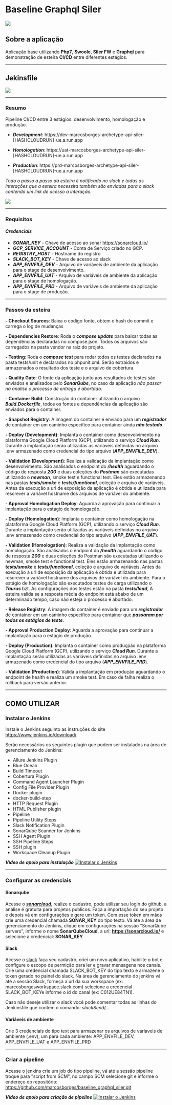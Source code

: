 # **Baseline Graphql Siler**

![](assets/tech.png)

## **Sobre a aplicação**

Aplicação base utilizando **Php7**, **Swoole**, **Siler FW** e **Graphql** para demonstração de esteira **CI/CD** entre diferentes estágios.

---

## **Jekinsfile**

![](assets/pipeline.png)

---

### **Resumo**

Pipeline CI/CD entre 3 estágios: desenvolvimento, homologação e produção.

- ***Development***: https://dev-marcosborges-archetype-api-siler-[HASHCLOUDRUN]-ue.a.run.app

- ***Homologation***: https://uat-marcosborges-archetype-api-siler-[HASHCLOUDRUN]-ue.a.run.app

- ***Production***: https://prd-marcosborges-archetype-api-siler-[HASHCLOUDRUN]-ue.a.run.app

*Todo o passo a passo da esteira é notificado no slack e todas as interações que a esteira necessita também são enviadas para o slack contendo um link de acesso a interação.*

![](assets/slack.png)

---

### **Requisitos**

#### ***Credenciais***

- ***SONAR_KEY*** - Chave de acesso ao sonar https://sonarcloud.io/
- ***GCP_SERVICE_ACCOUNT*** - Conta de Serviço criado no GCP.
- ***REGISTRY_HOST*** - Hostname do registro
- ***SLACK_BOT_KEY*** - Chave de acesso ao slack
- ***APP_ENVFILE_DEV*** - Arquivo de variáveis de ambiente da aplicação para o stage de desenvolvimento.
- ***APP_ENVFILE_UAT*** - Arquivo de variáveis de ambiente da aplicação para o stage de homologação.
- ***APP_ENVFILE_PRD*** - Arquivo de variáveis de ambiente da aplicação para o stage de produção.

---

### **Passos da esteira**

**- Checkout Sources**: Baixa o código fonte, obtem o hash do commit e carrega o log de mudanças

**- Dependencies Restore**: Roda o ***compose update*** para baixar todas as dependências declaradas no compose.json. Todos os arquivos são carregados na pasta vendor na raiz do projeto.

**- Testing**: Roda o ***compose test*** para rodar todos os testes declarados na pasta tests/unit e declarados no phpunit.xml. Serão extraidos e armazenados o resultado dos teste e o arquivo de cobertura.

**- Quality Gate**: O fonte da aplicação junto aos resultados de testes são enviados e analisados pelo ***SonarQube***, no caso da aplicação *não passar na analise o processo de entrega é abortado*.

**- Container Build**: Construção do container utilizando o arquivo ***Build.Dockerfile***, todos os fontes e dependências da aplicação são enviados para o container.  

**- Snapshot Registry**: A imagem do container é enviado para um ***registrador*** de container em um caminho específico para container ainda ***não testado***.

**- Deploy (Development)**: Implanta o container como desenvolvimento na plataforma Google Cloud Platform (GCP), utilizando o serviço ***Cloud Run***. Durante a implantação serão utilizadas as variáveis definidas no arquivo .env armazenado como credencial do tipo arquivo (***APP_ENVFILE_DEV***).

**- Validation (Development)**: Realiza a validação da implantação como desenvolvimento. São analisados o endpoint do ***/health*** aguardando o código de resposta ***200*** e duas coleções do ***Postman*** são executadas utilizando o ***newman***, smoke test e functional test. Eles estão armazenando nas pastas ***tests/smoke*** e ***tests/functional***, coleção e arquivo de variáveis. Antes da execução a url de exposição da aplicação é obtida e utilizada para rescrever a variável hostname dos arquivos de variável do ambiente.

**- Approval Homologation Deploy**: Aguarda a aprovação para continuar a implantação para o estágio de homologação.

**- Deploy (Homologation)**: Implanta o container como homologação na plataforma Google Cloud Platform (GCP), utilizando o serviço ***Cloud Run***. Durante a implantação serão utilizadas as variáveis definidas no arquivo .env armazenado como credencial do tipo arquivo (***APP_ENVFILE_UAT***).

**- Validation (Homologation)**: Realiza a validação da implantação como homologação. São analisados o endpoint do ***/health*** aguardando o código de resposta ***200*** e duas coleções do Postman são executadas utilizando o newman, smoke test e functional test. Eles estão armazenando nas pastas ***tests/smoke*** e ***tests/functional***, coleção e arquivo de variáveis. Antes da execução a url de exposição da aplicação é obtida e utilizada para rescrever a variável hostname dos arquivos de variável do ambiente. Para o estágio de homologação são executados testes de carga utilizando o ***Taurus*** bzt. As configurações dos testes estão na pasta ***tests/load***, A esteira valida se a resposta média do endpoint está abaixo de um determinado tempo, caso não esteja o processo é abortado.

**- Release Registry**: A imagem do container é enviado para um ***registrador*** de container em um caminho específico para container que ***passaram por todos os estágios de teste***.

**- Approval Production Deploy**: Aguarda a aprovação para continuar a implantação para o estágio de produção.

**- Deploy (Production)**: Implanta o container como produçpão na plataforma Google Cloud Platform (GCP), utilizando o serviço ***Cloud Run***. Durante a implantação serão utilizadas as variáveis definidas no arquivo .env armazenado como credencial do tipo arquivo (***APP_ENVFILE_PRD***).

**- Validation (Production)**: Valida a implantação em produção aguardando o endpoint de health e realiza um smoke test. Em caso de falha realiza o rollback para versão anterior.

---

## **COMO UTILIZAR**

### **Instalar o Jenkins**

Instale o Jenkins seguinto as instruções do site https://www.jenkins.io/download/

Serão necessários os seguintes plugin que podem ser instalados na área de gerenciamento do Jenkins:
	
- Allure Jenkins Plugin
- Blue Ocean
- Build Timeout
- Cobertura Plugin
- Command Agent Launcher Plugin
- Config File Provider Plugin
- Docker plugin
- docker-build-step
- HTTP Request Plugin
- HTML Publisher plugin
- Pipeline
- Pipeline Utility Steps
- Slack Notification Plugin
- SonarQube Scanner for Jenkins
- SSH Agent Plugin
- SSH Pipeline Steps
- SSH plugin
- Workspace Cleanup Plugin



***Vídeo de apoio para instalação***
[![Instalar o Jenkins](assets/install-jenkins.png)](https://www.youtube.com/watch?v=8Dw4KZ0nw-w)

---

### **Configurar as credenciais**

#### Sonarqube

Acesse o ***[sonarcloud](https://sonarcloud.io/)***, realize o cadastro, pode utilizar seu login do github, a analise é gratuita para projetos publicos. Faça a importação do seu projeto e depois vá em configurações e gere um token. Com esse token em mãos crie uma credencial chamada **SONAR_KEY** do tipo texto. Vá ate a área de gerenciamento do Jenkins, clique em configurações na sessão "SonarQube servers", informe o nome **SonarQubeCloud**, a url: **https://sonarcloud.io/** e selecione a credencial: **SONAR_KEY**

#### Slack

Acesse o [slack](https://api.slack.com/apps) faça seu cadastro, criei um novo aplicativo, habilite o bot e configure o escopo de permição para ler e gravar mensagens nos canais. Crie uma credencial chamada SLACK_BOT_KEY do tipo texto e armazene o token gerado no painel do slack. Na área de gerenciamento do jenkins vá até a sessão Slack, forneça a url da sua workspace (ex: marcosborgesworkspace.slack.com) selecione a credencial SLACK_BOT_KEYe informe o id do canal (ex: C012UE84TN1).

Caso não deseje utilizar o slack você pode comentar todas as linhas do Jenkinsfile que contem o comando: *slackSend(...*

#### Variáveis de ambiente

Crie 3 credenciais do tipo text para armazenar os arquivos de variaveis de ambiente (.env), um para cada ambiente: APP_ENVFILE_DEV, APP_ENVFILE_UAT e APP_ENVFILE_PRD

---

### **Criar a pipeline**

Acesse o jenkins crie um job do tipo pipeline, vá até a sessão pipeline troque para "script from SCM", no campo SCM selecione git e informe o endereço do repositório: https://github.com/marcosborges/baseline_graphql_siler.git


***Vídeo de apoio para criação de pipeline***
[![Instalar o Jenkins](assets/siler.png)](https://www.youtube.com/watch?v=M3pfpjIVgxo)

